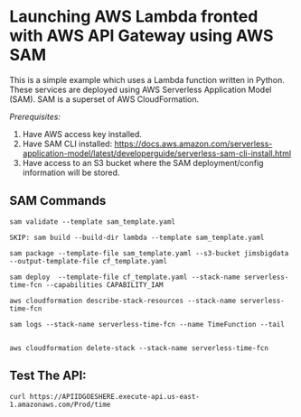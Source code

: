 # Launching AWS Lambda fronted with AWS API Gateway using AWS SAM

This is a simple example which uses a Lambda function written in Python. These services are deployed using AWS Serverless Application Model (SAM). SAM is a superset of AWS CloudFormation.

*Prerequisites:*
1. Have AWS access key installed.
2. Have SAM CLI installed:
https://docs.aws.amazon.com/serverless-application-model/latest/developerguide/serverless-sam-cli-install.html
3. Have access to an S3 bucket where the SAM deployment/config information will be stored.

## SAM Commands

```
sam validate --template sam_template.yaml

SKIP: sam build --build-dir lambda --template sam_template.yaml

sam package --template-file sam_template.yaml --s3-bucket jimsbigdata --output-template-file cf_template.yaml

sam deploy  --template-file cf_template.yaml --stack-name serverless-time-fcn --capabilities CAPABILITY_IAM

aws cloudformation describe-stack-resources --stack-name serverless-time-fcn

sam logs --stack-name serverless-time-fcn --name TimeFunction --tail


aws cloudformation delete-stack --stack-name serverless-time-fcn
```

## Test The API:

```
curl https://APIIDGOESHERE.execute-api.us-east-1.amazonaws.com/Prod/time
```
